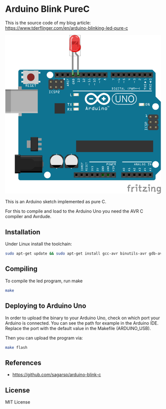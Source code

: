 # Arduino Blink PureC

This is the source code of my blog article: https://www.tderflinger.com/en/arduino-blinking-led-pure-c

![Arduino Uno Blink LED](./BlinkLed.png)

This is an Arduino sketch implemented as pure C.

For this to compile and load to the Arduino Uno you need
the AVR C compiler and Avrdude.

## Installation

Under Linux install the toolchain:

```bash
sudo apt-get update && sudo apt-get install gcc-avr binutils-avr gdb-avr avr-libc avrdude make
```

## Compiling

To compile the led program, run make

```bash
make
```

## Deploying to Arduino Uno

In order to upload the binary to your Arduino Uno, check on which port
your Arduino is connected. You can see the path for example in the Arduino IDE.
Replace the port with the default value in the Makefile (ARDUINO_USB).

Then you can upload the program via:

```bash
make flash
```

## References

- https://github.com/sagarsp/arduino-blink-c

## License

MIT License
